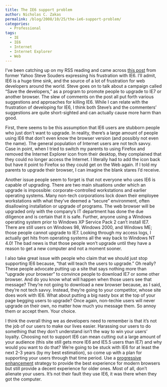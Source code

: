 ```yaml
---
title: The IE6 support problem
author: Nicholas C. Zakas
permalink: /blog/2008/10/25/the-ie6-support-problem/
categories:
  - Professional
tags:
  - IE
  - IE6
  - Internet
  - Internet Explorer
  - Web
---
```

I&#8217;ve been catching up on my RSS reading and came across [this post][1] from former Yahoo Steve Souders expressing his frustration with IE6. I&#8217;ll admit, IE6 is a huge time sink, and the source of a lot of frustration for web developers around the world. Steve goes on to talk about a campaign called &#8220;Save the developers,&#8221; as a program to promote people to upgrade to IE7 or another browser. The slew of comments on the post all put forth various suggestions and approaches for killing IE6. While I can relate with the frustration of developing for IE6, I think both Steve&#8217;s and the commenters&#8217; suggestions are quite short-sighted and can actually cause more harm than good.

First, there seems to be this assumption that IE6 users are stubborn people who just don&#8217;t want to upgrade. In reality, there&#8217;s a large amount of people using IE6 that don&#8217;t even know the browser version (and possibly not even the name). The general population of Internet users are not tech savvy. Case in point, when I tried to switch my parents to using Firefox and removed the Internet Explorer icon from their desktop, they complained that they could no longer access the Internet. I literally had to add the icon back but have it point to Firefox so they could get on the Web again. If I told my parents to upgrade their browser, I can imagine the blank stares I&#8217;d receive.

Another issue people seem to forget is that not everyone who uses IE6 is capable of upgrading. There are two main situations under which an upgrade is impossible: corporate-controlled workstations and earlier operating systems. Many non-tech corporations lock down their employee workstations with what they&#8217;ve deemed a &#8220;secure&#8221; environment, often disallowing installation or upgrade of programs. The web browser will be upgraded only with the company&#8217;s IT department has done the due diligence and is certain that it is safe. Further, anyone using a Windows operating system prior to Windows XP Service Pack 2 can&#8217;t install IE7. There are still users on Windows 98, Windows 2000, and Windows ME; those people cannot upgrade to IE7. Looking through my access logs, I actually get hits from operating systems all the way back to Windows NT 4.0! The bad news is that those people won&#8217;t upgrade until they have a reason to get a new computer and not a moment sooner.

I also take great issue with people who claim that we should just stop supporting IE6 because, &#8220;that will teach the users to upgrade.&#8221; Oh really? These people advocate putting up a site that says nothing more than &#8220;upgrade your browser&#8221; to convince people to download IE7 or some other browser. And do you know what will happen when those users see that message? They&#8217;re not going to download a new browser because, as I said, they&#8217;re not tech savvy. Instead, they&#8217;re going to your competitor, whose site does work with IE6. What about putting a big nasty box at the top of your page begging users to upgrade? Once again, non-techie users will never upgrade on their own, no matter how much you message them. So annoy them or accept them. Your choice.

I think the overall thing we as developers need to remember is that it&#8217;s not the job of our users to make our lives easier. Harassing our users to do something that they don&#8217;t understand isn&#8217;t the way to win your users&#8217; loyalty. Choosing not to support IE6 can mean cutting out a large amount of your audience (this site still gets more IE6 and IE5.5 users than IE7) and why would you want to do that? We&#8217;re going to be stuck with IE6 for at least the next 2-3 years (by my best estimation), so come up with a plan for supporting your users through that time period. Use a [progressive enhancement][2] strategy to provide the best experience for modern browsers but still provide a decent experience for older ones. Most of all, don&#8217;t alienate your users. It&#8217;s not their fault they use IE6, it was there when they got the computer.

 [1]: http://www.stevesouders.com/blog/2008/10/11/say-no-to-ie6/ "Say No to IE6"
 [2]: http://en.wikipedia.org/wiki/Progressive_enhancement
